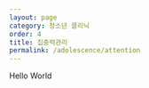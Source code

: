 ```yaml
---
layout: page
category: 청소년 클리닉
order: 4
title: 집중력관리
permalink: /adolescence/attention
---
```


Hello World
